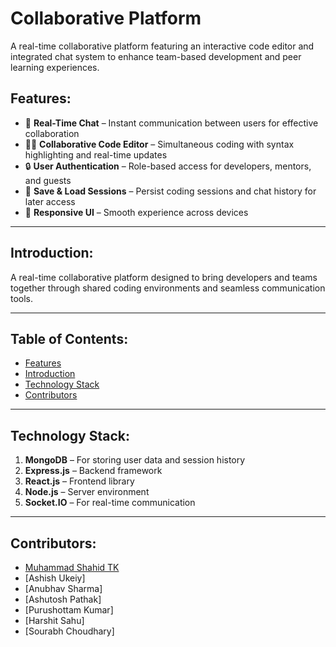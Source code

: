 # Collaborative Platform

A real-time collaborative platform featuring an interactive code editor and integrated chat system to enhance team-based development and peer learning experiences.

## Features:

- 💬 **Real-Time Chat** – Instant communication between users for effective collaboration  
- 🧑‍💻 **Collaborative Code Editor** – Simultaneous coding with syntax highlighting and real-time updates  
- 🔒 **User Authentication** – Role-based access for developers, mentors, and guests  
- 💾 **Save & Load Sessions** – Persist coding sessions and chat history for later access  
- 🚀 **Responsive UI** – Smooth experience across devices

---

## Introduction:
A real-time collaborative platform designed to bring developers and teams together through shared coding environments and seamless communication tools.

---

## Table of Contents:

- [Features](#features)  
- [Introduction](#introduction)  
- [Technology Stack](#technology-stack)  
- [Contributors](#contributors)

---

## Technology Stack:

1. **MongoDB** – For storing user data and session history  
2. **Express.js** – Backend framework  
3. **React.js** – Frontend library  
4. **Node.js** – Server environment  
5. **Socket.IO** – For real-time communication  

---

## Contributors:

* [Muhammad Shahid TK](https://github.com/ShahidTK)  
* [Ashish Ukeiy]  
* [Anubhav Sharma]  
* [Ashutosh Pathak]  
* [Purushottam Kumar]  
* [Harshit Sahu]  
* [Sourabh Choudhary]
